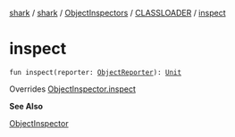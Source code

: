 [shark](../../../index.md) / [shark](../../index.md) / [ObjectInspectors](../index.md) / [CLASSLOADER](index.md) / [inspect](./inspect.md)

# inspect

`fun inspect(reporter: `[`ObjectReporter`](../../-object-reporter/index.md)`): `[`Unit`](https://kotlinlang.org/api/latest/jvm/stdlib/kotlin/-unit/index.html)

Overrides [ObjectInspector.inspect](../../-object-inspector/inspect.md)

**See Also**

[ObjectInspector](../../-object-inspector/index.md)

